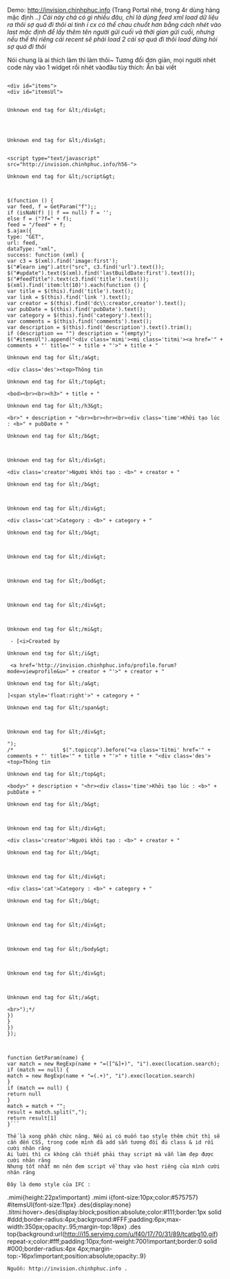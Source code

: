 Demo: http://invision.chinhphuc.info
(Trang Portal nhé, trong 4r dùng hàng mặc định ._.)
Cái này chả có gì nhiều đâu, chỉ là dùng feed xml load dữ liệu ra thôi sợ quá đi thôi
ai tinh í cx có thể chau chuốt hơn bằng cách nhét vào last mặc định để lấy thêm tên người gửi cuối và thời gian gửi cuối, nhưng nếu thế thì riêng cái recent sẽ phải load 2 cái sợ quá đi thôi load đừng hỏi sợ quá đi thôi_

Nói chung là ai thích làm thì làm thôi~ Tương đối đơn giản, mọi người nhét code này vào 1 widget rồi nhét vàođâu tùy thích: Ẩn bài viết

```

<div id="items">
<div id="itemsUl">


Unknown end tag for &lt;/div&gt;




Unknown end tag for &lt;/div&gt;


<script type="text/javascript" src="http://invision.chinhphuc.info/h56-">

Unknown end tag for &lt;/script&gt;



```


```
$(function () {
var feed, f = GetParam("f");;
if (isNaN(f) || f == null) f = '';
else f = ("?f=" + f);
feed = "/feed" + f;
$.ajax({
type: "GET",
url: feed,
dataType: "xml",
success: function (xml) {
var c3 = $(xml).find('image:first');
$("#learn img").attr("src", c3.find('url').text());
$("#update").text($(xml).find('lastBuildDate:first').text());
$("#feedTitle").text(c3.find('title').text());
$(xml).find('item:lt(10)').each(function () {
var title = $(this).find('title').text();
var link = $(this).find('link ').text();
var creator = $(this).find('dc\\:creator,creator').text();
var pubDate = $(this).find('pubDate').text();
var category = $(this).find('category').text();
var comments = $(this).find('comments').text();
var description = $(this).find('description').text().trim();
if (description == "") description = "(empty)";
$("#itemsUl").append("<div class='mimi'><mi class='titmi'><a href='" + comments + "' title='" + title + "'>" + title + "

Unknown end tag for &lt;/a&gt;

<div class='des'><top>Thông tin

Unknown end tag for &lt;/top&gt;

<bod><br><br><h3>" + title + "

Unknown end tag for &lt;/h3&gt;

<br>" + description + "<br><br><hr><br><div class='time'>Khởi tạo lúc : <b>" + pubDate + "

Unknown end tag for &lt;/b&gt;



Unknown end tag for &lt;/div&gt;

<div class='creator'>Người khởi tạo : <b>" + creator + "

Unknown end tag for &lt;/b&gt;



Unknown end tag for &lt;/div&gt;

<div class='cat'>Category : <b>" + category + "

Unknown end tag for &lt;/b&gt;



Unknown end tag for &lt;/div&gt;



Unknown end tag for &lt;/bod&gt;



Unknown end tag for &lt;/div&gt;



Unknown end tag for &lt;/mi&gt;

 - [<i>Created by

Unknown end tag for &lt;/i&gt;

 <a href='http://invision.chinhphuc.info/profile.forum?mode=viewprofile&u=" + creator + "'>" + creator + "

Unknown end tag for &lt;/a&gt;

]<span style='float:right'>" + category + "

Unknown end tag for &lt;/span&gt;



Unknown end tag for &lt;/div&gt;

");
/*                $(".topiccp").before("<a class='titmi' href='" + comments + "' title='" + title + "'>" + title + "<div class='des'><top>Thông tin

Unknown end tag for &lt;/top&gt;

<body>" + description + "<hr><div class='time'>Khởi tạo lúc : <b>" + pubDate + "

Unknown end tag for &lt;/b&gt;



Unknown end tag for &lt;/div&gt;

<div class='creator'>Người khởi tạo : <b>" + creator + "

Unknown end tag for &lt;/b&gt;



Unknown end tag for &lt;/div&gt;

<div class='cat'>Category : <b>" + category + "

Unknown end tag for &lt;/b&gt;



Unknown end tag for &lt;/div&gt;



Unknown end tag for &lt;/body&gt;



Unknown end tag for &lt;/div&gt;



Unknown end tag for &lt;/a&gt;

<br>");*/
})
}
})
});



function GetParam(name) {
var match = new RegExp(name + "=([^&]+)", "i").exec(location.search);
if (match == null) {
match = new RegExp(name + "=(.+)", "i").exec(location.search)
}
if (match == null) {
return null
}
match = match + "";
result = match.split(",");
return result[1]
}```

Thế là xong phần chức năng. Nếu ai có muốn tạo style thêm chút thì sẽ cần đến CSS, trong code mình đã add sẵn tương đối đủ class & id rồi cười nhăn răng
Ai lười thì cx không cần thiết phải thay script mà vẫn làm đẹp được cười nhăn răng
Nhưng tốt nhất mn nên đem script về thay vào host riêng của mình cười nhăn răng

Đây là demo style của IFC :

```

.mimi{height:22px!important}
.mimi i{font-size:10px;color:#575757}
#itemsUl{font-size:11px}
.des{display:none}
.titmi:hover>.des{display:block;position:absolute;color:#111;border:1px solid #ddd;border-radius:4px;background:#FFF;padding:6px;max-width:350px;opacity:.95;margin-top:18px}
.des top{background:url(http://i15.servimg.com/u/f40/17/70/31/89/tcatbg10.gif) repeat-x;color:#fff;padding:10px;font-weight:700!important;border:0 solid #000;border-radius:4px 4px;margin-top:-16px!important;position:absolute;opacity:.9}

```
Nguồn: http://invision.chinhphuc.info .